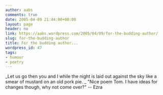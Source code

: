 ```yaml
---
author: aabs
comments: true
date: 2005-04-09 21:44:00+00:00
layout: page
header: no
link: https://aabs.wordpress.com/2005/04/09/for-the-budding-author/
slug: for-the-budding-author
title: For the budding author...
wordpress_id: 47
tags:
- humour
- poetry
---
```


_Let us go then you and I
while the night is laid out against the sky
like a smear of mustard on an old pork pie.
_
"Nice poem Tom. I have ideas for changes though, why not come over?"
-- Ezra
